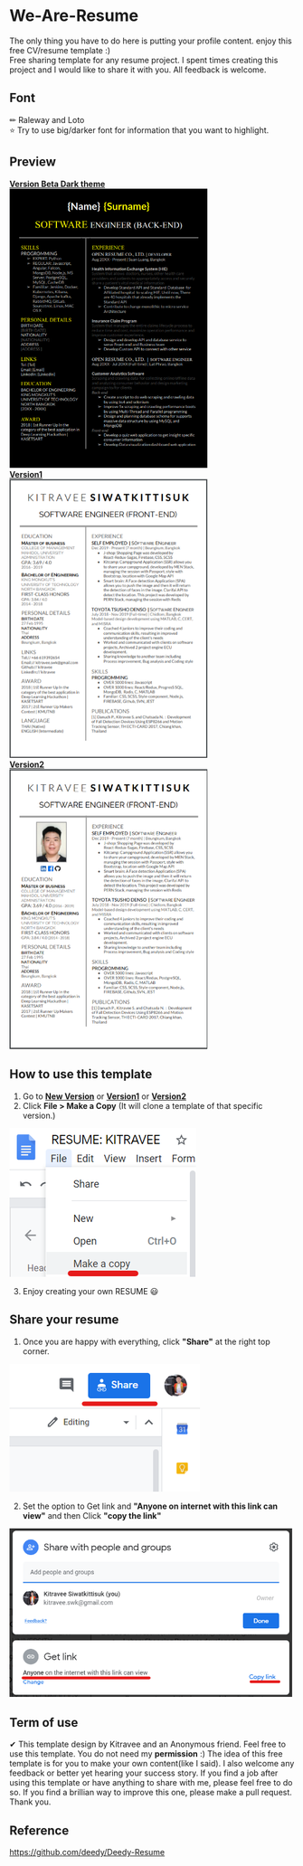 # We-Are-Resume
The only thing you have to do here is putting your profile content. enjoy this free CV/resume template :)\
Free sharing template for any resume project. I spent times creating this project and I would like to share it with you.
All feedback is welcome. 

## Font
✏ Raleway and Loto\
⭐ Try to use big/darker font for information that you want to highlight.

## Preview
**[Version Beta Dark theme](https://docs.google.com/document/d/1g5_bysia4d0BArsprQNefQ36bdtHHkSa6HGyrMK1N48/edit?usp=sharing)**\
<img src="https://github.com/kitravee/resume/blob/master/images/PreviewDarkTheme.png" width="350">\
**[Version1](https://docs.google.com/document/d/1dhjeDxdO8NaXcGA6uPxNuhGjhpY14966TdpyIgn5bNA/edit?usp=sharing)**\
<img src="https://github.com/kitravee/resume/blob/master/images/Preview.png" width="350">\
**[Version2](https://docs.google.com/document/d/1XfCX5UAiPKk-nRt4Q_OOQNRa1pjB_1OWEHtfdFi6TjI/edit?usp=sharing)**\
<img src="https://github.com/kitravee/resume/blob/master/images/Preview2.png" width="350">
## How to use this template
1) Go to **[New Version](https://docs.google.com/document/d/1g5_bysia4d0BArsprQNefQ36bdtHHkSa6HGyrMK1N48/edit?usp=sharing)** or **[Version1](https://docs.google.com/document/d/1dhjeDxdO8NaXcGA6uPxNuhGjhpY14966TdpyIgn5bNA/edit?usp=sharing)** or
**[Version2](https://docs.google.com/document/d/1XfCX5UAiPKk-nRt4Q_OOQNRa1pjB_1OWEHtfdFi6TjI/edit?usp=sharing)** 
2) Click **File > Make a Copy** (It will clone a template of that specific version.)

![alt tag](https://github.com/kitravee/resume/blob/master/images/how-to-copy.png)

3) Enjoy creating your own RESUME 😃

## Share your resume
1) Once you are happy with everything, click **"Share"** at the right top corner. 

![alt tag](https://github.com/kitravee/resume/blob/master/images/how-to-share-1.png)

2) Set the option to Get link and **"Anyone on internet with this link can view"** and then Click **"copy the link"**
<img src="https://github.com/kitravee/resume/blob/master/images/how-to-share-2.png" alt="how-to-share-2" width="500">

## Term of use
✔ This template design by Kitravee and an Anonymous friend.
Feel free to use this template. You do not need my **permission** :) 
The idea of this free template is for you to make your own content(like I said). I also welcome any feedback or better yet hearing your success story. If you find a job after using this template or have anything to share with me, please feel free to do so. If you find a brillian way to improve this one, please make a pull request. Thank you. 

## Reference
https://github.com/deedy/Deedy-Resume
